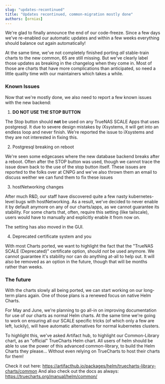 ```yaml
---
slug: "updates-recontinued"
title: "Updates recontinued, common-migration mostly done"
authors: [ornias]
---
```


We're glad to finally announce the end of our code-freeze. Since a few days we've re-enabled our automatic updates and within a few weeks everything should balance out again automatically!

At the same time, we've not completely finished porting *all* stable-train charts to the new common, 65 are still missing. But we've clearly label those updates as breaking in the changelog when they come in.
Most of those are charts that have more complications than anticipated, so need a little quality time with our maintainers which takes a while.

### Known Issues

Now that we're mostly done, we also need to report a few known issues with the new backend:

1. **DO NOT USE THE STOP BUTTON**

The Stop button should **not** be used on any TrueNAS SCALE Apps that uses postgresql. It due to severe design mistakes by iXsystems, it will get into an endless loop and never finish. We're reported the issue to iXsystems and they are not interested in fixing this.

2. Postgresql breaking on reboot

We're seen some edgecases where the new database backend breaks after a reboot. Often after the STOP button was used, though we cannot trace the issue down back to the use of the stop button itself.
These issues are reported to the folks over at CNPG and we've also thrown them an email to discuss weither we can fund them to fix these issues

3. hostNetworking changes

After much R&D, our staff have discovered quite a few nasty kubernetes-level bugs with hostNetworking. As a result, we've decided to never enable it by default anymore on any of our charts/apps, as we cannot guarantee its stability.
For some charts that, often, require this setting (like tailscale), users would have to manually and explicitly enable it from now on.

The setting has also moved in the GUI.

4. Deprecated certificate system and you

With most Charts ported, we want to highlight the fact that the "TrueNAS SCALE (Deprecated)" certificate option, should *not* be used anymore.
We cannot guarantee it's stability nor can do anything at-all to help out. It will also be removed as an option in the future, though that will be months rather than weeks.

### The future

With the charts slowly all being ported, we can start working on our long-term plans again.
One of those plans is a renewed focus on native Helm Charts.

For May and June, we're planning to go all-in on improving documentation for use of our charts as normal Helm charts.
At the same time we're going to work on ensuring all our SCALE specific tricks (of which only a few are left, luckily), will have automatic alternatives for normal kubernetes clusters.

To highlight this, we've asked Artifact hub, to highlight our Common-Library chart, as an "official" TrueCharts Helm chart.
All users of helm should be able to use the power of this advanced common-library, to build the Helm Charts they please... Without even relying on TrueCharts to host their charts for them!

Check it out here: https://artifacthub.io/packages/helm/truecharts-library-charts/common
And also check out the docs as always: https://truecharts.org/manual/helm/common/

